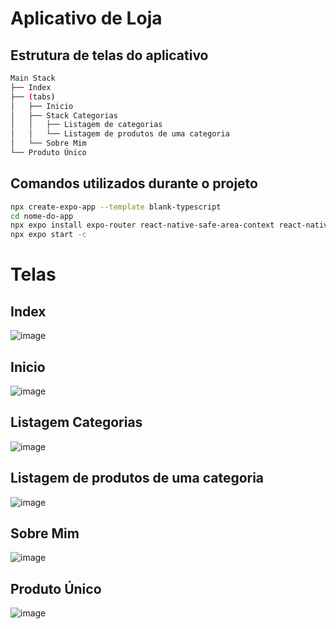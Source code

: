 # Aplicativo de Loja
## Estrutura de telas do aplicativo

```bash
Main Stack
├── Index
├── (tabs)
│   ├── Inicio
│   ├── Stack Categorias
│   │   ├── Listagem de categorias
│   │   └── Listagem de produtos de uma categoria
│   └── Sobre Mim
└── Produto Único
```

## Comandos utilizados durante o projeto

```bash
npx create-expo-app --template blank-typescript
cd nome-do-app
npx expo install expo-router react-native-safe-area-context react-native-screens expo-linking expo-constants expo-status-bar
npx expo start -c
```

# Telas
## Index

![image](https://github.com/user-attachments/assets/dc73c7f3-5345-45b1-bed4-a40937ee89c9)

## Inicio

![image](https://github.com/user-attachments/assets/7d76ba5e-6d85-4e64-aec0-232a1556b6f2)

## Listagem Categorias

![image](https://github.com/user-attachments/assets/f6419fdb-ce15-4dfb-a922-9e02fd2cf1eb)

## Listagem de produtos de uma categoria

![image](https://github.com/user-attachments/assets/23e6d446-c805-4756-a0aa-d8a420b9789a)

## Sobre Mim

![image](https://github.com/user-attachments/assets/30e1e1b1-88d1-463f-9e00-bf640074763d)

## Produto Único

![image](https://github.com/user-attachments/assets/6b94849c-85db-4025-bb8b-978a08f37b49)
